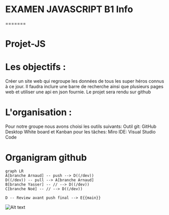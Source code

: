 # EXAMEN JAVASCRIPT B1 Info
=======
# Projet-JS

# Les objectifs :
Créer un site web qui regroupe les données de tous les super héros connus à ce jour.
Il faudra inclure une barre de recherche ainsi que plusieurs pages web et utiliser une api en json fournie.
Le projet sera rendu sur github

# L'organisation :

Pour notre groupe nous avons choisi les outils suivants:
    Outil git: GitHub Desktop
    White board et Kanban pour les tâches: Miro 
    IDE: Visual Studio Code 

# Organigram github

```mermaid
graph LR
A[branche Arnaud] -- push --> D((/dev))
D((/dev)) -- pull --> A[branche Arnaud]
B[branche Yasser] -- // --> D((/dev))
C[branche Noé] -- // --> D((/dev))

D -- Review avant push final --> E{{main}}
```
 ![Alt text](https://i.imgur.com/OK8ltmW.png "Fait sur mermaid") 
